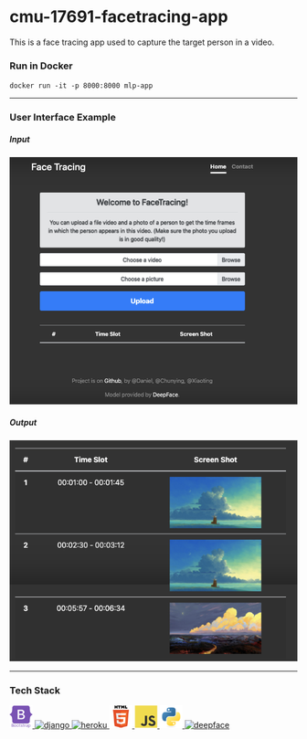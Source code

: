 # cmu-17691-facetracing-app

This is a face tracing app used to capture the target person in a video.

### Run in Docker
```shell
docker run -it -p 8000:8000 mlp-app
```

---

### User Interface Example

##### Input

![input](face/static/face/images/input.png)

##### Output

![output](face/static/face/images/output.png)

---

### Tech Stack

<p align="left">
<a href="https://getbootstrap.com" target="_blank" rel="noreferrer"> 
<img src="https://raw.githubusercontent.com/devicons/devicon/master/icons/bootstrap/bootstrap-plain-wordmark.svg" alt="bootstrap" width="40" height="40"/> 
</a>

<a href="https://www.djangoproject.com/" target="_blank" rel="noreferrer"> 
<img src="https://static.djangoproject.com/img/logos/django-logo-positive.svg" alt="django" width="40" height="40"/> 
</a> 

<a href="https://heroku.com" target="_blank" rel="noreferrer"> 
<img src="https://www.vectorlogo.zone/logos/heroku/heroku-icon.svg" alt="heroku" width="40" height="40"/> 
</a>

 <a href="https://www.w3.org/html/" target="_blank" rel="noreferrer"> 
<img src="https://raw.githubusercontent.com/devicons/devicon/master/icons/html5/html5-original-wordmark.svg" alt="html5" width="40" height="40"/> 
</a>

 <a href="https://developer.mozilla.org/en-US/docs/Web/JavaScript" target="_blank" rel="noreferrer"> 
<img src="https://raw.githubusercontent.com/devicons/devicon/master/icons/javascript/javascript-original.svg" alt="javascript" width="40" height="40"/>
 </a> 

<a href="https://www.python.org" target="_blank" rel="noreferrer"> 
<img src="https://raw.githubusercontent.com/devicons/devicon/master/icons/python/python-original.svg" alt="python" width="40" height="40"/>
 </a> 

<a href="https://github.com/serengil/deepface" target="_blank" rel="noreferrer"> 
<img src="https://raw.githubusercontent.com/serengil/deepface/master/icon/deepface-icon-labeled.png" alt="deepface" width="40" height="40"/>
 </a> 

</p>
